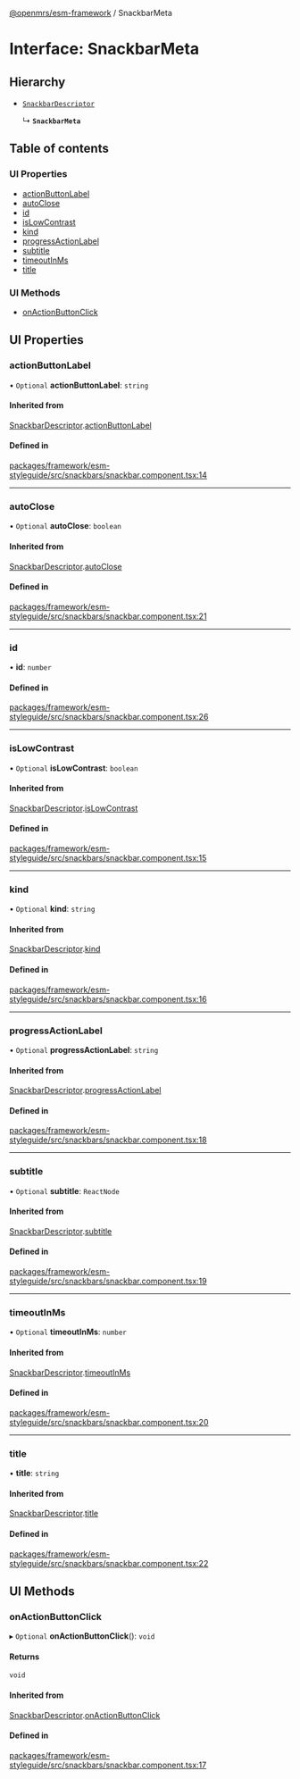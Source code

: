 [@openmrs/esm-framework](../API.md) / SnackbarMeta

# Interface: SnackbarMeta

## Hierarchy

- [`SnackbarDescriptor`](SnackbarDescriptor.md)

  ↳ **`SnackbarMeta`**

## Table of contents

### UI Properties

- [actionButtonLabel](SnackbarMeta.md#actionbuttonlabel)
- [autoClose](SnackbarMeta.md#autoclose)
- [id](SnackbarMeta.md#id)
- [isLowContrast](SnackbarMeta.md#islowcontrast)
- [kind](SnackbarMeta.md#kind)
- [progressActionLabel](SnackbarMeta.md#progressactionlabel)
- [subtitle](SnackbarMeta.md#subtitle)
- [timeoutInMs](SnackbarMeta.md#timeoutinms)
- [title](SnackbarMeta.md#title)

### UI Methods

- [onActionButtonClick](SnackbarMeta.md#onactionbuttonclick)

## UI Properties

### actionButtonLabel

• `Optional` **actionButtonLabel**: `string`

#### Inherited from

[SnackbarDescriptor](SnackbarDescriptor.md).[actionButtonLabel](SnackbarDescriptor.md#actionbuttonlabel)

#### Defined in

[packages/framework/esm-styleguide/src/snackbars/snackbar.component.tsx:14](https://github.com/its-kios09/openmrs-esm-core/blob/main/packages/framework/esm-styleguide/src/snackbars/snackbar.component.tsx#L14)

___

### autoClose

• `Optional` **autoClose**: `boolean`

#### Inherited from

[SnackbarDescriptor](SnackbarDescriptor.md).[autoClose](SnackbarDescriptor.md#autoclose)

#### Defined in

[packages/framework/esm-styleguide/src/snackbars/snackbar.component.tsx:21](https://github.com/its-kios09/openmrs-esm-core/blob/main/packages/framework/esm-styleguide/src/snackbars/snackbar.component.tsx#L21)

___

### id

• **id**: `number`

#### Defined in

[packages/framework/esm-styleguide/src/snackbars/snackbar.component.tsx:26](https://github.com/its-kios09/openmrs-esm-core/blob/main/packages/framework/esm-styleguide/src/snackbars/snackbar.component.tsx#L26)

___

### isLowContrast

• `Optional` **isLowContrast**: `boolean`

#### Inherited from

[SnackbarDescriptor](SnackbarDescriptor.md).[isLowContrast](SnackbarDescriptor.md#islowcontrast)

#### Defined in

[packages/framework/esm-styleguide/src/snackbars/snackbar.component.tsx:15](https://github.com/its-kios09/openmrs-esm-core/blob/main/packages/framework/esm-styleguide/src/snackbars/snackbar.component.tsx#L15)

___

### kind

• `Optional` **kind**: `string`

#### Inherited from

[SnackbarDescriptor](SnackbarDescriptor.md).[kind](SnackbarDescriptor.md#kind)

#### Defined in

[packages/framework/esm-styleguide/src/snackbars/snackbar.component.tsx:16](https://github.com/its-kios09/openmrs-esm-core/blob/main/packages/framework/esm-styleguide/src/snackbars/snackbar.component.tsx#L16)

___

### progressActionLabel

• `Optional` **progressActionLabel**: `string`

#### Inherited from

[SnackbarDescriptor](SnackbarDescriptor.md).[progressActionLabel](SnackbarDescriptor.md#progressactionlabel)

#### Defined in

[packages/framework/esm-styleguide/src/snackbars/snackbar.component.tsx:18](https://github.com/its-kios09/openmrs-esm-core/blob/main/packages/framework/esm-styleguide/src/snackbars/snackbar.component.tsx#L18)

___

### subtitle

• `Optional` **subtitle**: `ReactNode`

#### Inherited from

[SnackbarDescriptor](SnackbarDescriptor.md).[subtitle](SnackbarDescriptor.md#subtitle)

#### Defined in

[packages/framework/esm-styleguide/src/snackbars/snackbar.component.tsx:19](https://github.com/its-kios09/openmrs-esm-core/blob/main/packages/framework/esm-styleguide/src/snackbars/snackbar.component.tsx#L19)

___

### timeoutInMs

• `Optional` **timeoutInMs**: `number`

#### Inherited from

[SnackbarDescriptor](SnackbarDescriptor.md).[timeoutInMs](SnackbarDescriptor.md#timeoutinms)

#### Defined in

[packages/framework/esm-styleguide/src/snackbars/snackbar.component.tsx:20](https://github.com/its-kios09/openmrs-esm-core/blob/main/packages/framework/esm-styleguide/src/snackbars/snackbar.component.tsx#L20)

___

### title

• **title**: `string`

#### Inherited from

[SnackbarDescriptor](SnackbarDescriptor.md).[title](SnackbarDescriptor.md#title)

#### Defined in

[packages/framework/esm-styleguide/src/snackbars/snackbar.component.tsx:22](https://github.com/its-kios09/openmrs-esm-core/blob/main/packages/framework/esm-styleguide/src/snackbars/snackbar.component.tsx#L22)

## UI Methods

### onActionButtonClick

▸ `Optional` **onActionButtonClick**(): `void`

#### Returns

`void`

#### Inherited from

[SnackbarDescriptor](SnackbarDescriptor.md).[onActionButtonClick](SnackbarDescriptor.md#onactionbuttonclick)

#### Defined in

[packages/framework/esm-styleguide/src/snackbars/snackbar.component.tsx:17](https://github.com/its-kios09/openmrs-esm-core/blob/main/packages/framework/esm-styleguide/src/snackbars/snackbar.component.tsx#L17)
